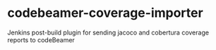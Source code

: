 # codebeamer-coverage-importer
Jenkins post-build plugin for sending jacoco and cobertura coverage reports to codeBeamer
